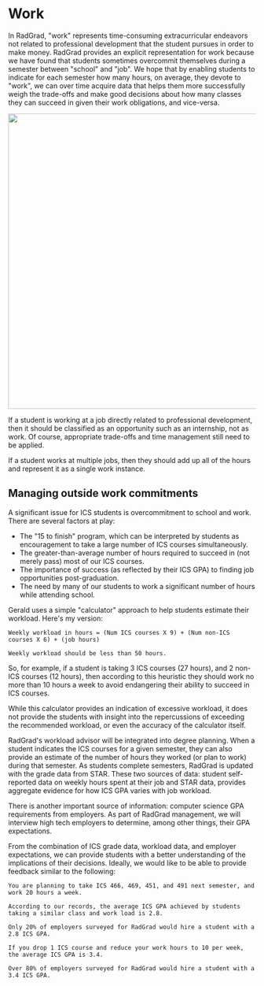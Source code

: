 # Work

In RadGrad, "work" represents time-consuming extracurricular endeavors not related to professional development that the student pursues in order to make money. RadGrad provides an explicit representation for work because we have found that students sometimes overcommit themselves during a semester between "school" and "job". We hope that by enabling students to indicate for each semester how many hours, on average, they devote to "work", we can over time acquire data that helps them more successfully weigh the trade-offs and make good decisions about how many classes they can succeed in given their work obligations, and vice-versa. 

<img src="https://raw.githubusercontent.com/radgrad/datamodel/master/doc/images/Work.png" width="600px">

If a student is working at a job directly related to professional development, then it should be classified as an opportunity such as an internship, not as work.  Of course, appropriate trade-offs and time management still need to be applied.

If a student works at multiple jobs, then they should add up all of the hours and represent it as a single work instance. 
 
## Managing outside work commitments

A significant issue for ICS students is overcommitment to school and work.  There are several factors at play:

* The "15 to finish" program, which can be interpreted by students as encouragement to take a large number of ICS courses simultaneously.
* The greater-than-average number of hours required to succeed in (not merely pass) most of our ICS courses.
* The importance of success (as reflected by their ICS GPA) to finding job opportunities post-graduation.
* The need by many of our students to work a significant number of hours while attending school.

Gerald uses a simple "calculator" approach to help students estimate their workload. Here's my version:

```
Weekly workload in hours = (Num ICS courses X 9) + (Num non-ICS courses X 6) + (job hours)

Weekly workload should be less than 50 hours.
```

So, for example, if a student is taking 3 ICS courses (27 hours), and 2 non-ICS courses (12 hours), then according to this heuristic they should work no more than 10 hours a week to avoid endangering their ability to succeed in ICS courses.

While this calculator provides an indication of excessive workload, it does not provide the students with insight into the repercussions of exceeding the recommended workload, or even the accuracy of the calculator itself.

RadGrad's workload advisor will be integrated into degree planning. When a student indicates the ICS courses for a given semester, they can also provide an estimate of the number of hours they worked (or plan to work) during that semester.  As students complete semesters, RadGrad is updated with the grade data from STAR.  These two sources of data: student self-reported data on weekly hours spent at their job and STAR data, provides aggregate evidence for how ICS GPA varies with job workload. 
 
There is another important source of information: computer science GPA requirements from employers.  As part of RadGrad management, we will interview high tech employers to determine, among other things, their GPA expectations.
 
From the combination of ICS grade data, workload data, and employer expectations, we can provide students with a better understanding of the implications of their decisions. Ideally, we would like to be able to provide feedback similar to the following:
 
```
You are planning to take ICS 466, 469, 451, and 491 next semester, and work 20 hours a week.
 
According to our records, the average ICS GPA achieved by students taking a similar class and work load is 2.8.

Only 20% of employers surveyed for RadGrad would hire a student with a 2.8 ICS GPA. 
 
If you drop 1 ICS course and reduce your work hours to 10 per week, the average ICS GPA is 3.4.

Over 80% of employers surveyed for RadGrad would hire a student with a 3.4 ICS GPA.
```


  






